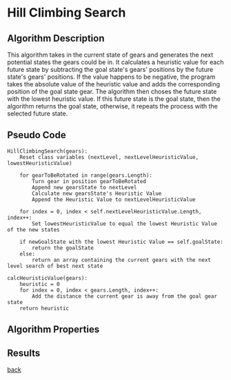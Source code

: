 # Hill Climbing Search

## Algorithm Description

This algorithm takes in the current state of gears and generates the next potential states the gears could be in. It calculates a heuristic value for each future state by subtracting the goal state's gears' positions by the future state's gears' positions. If the value happens to be negative, the program takes the absolute value of the heuristic value and adds the corresponding position of the goal state gear. The algorithm then choses the future state with the lowest heuristic value. If this future state is the goal state, then the algorithm returns the goal state, otherwise, it repeats the process with the selected future state.

## Pseudo Code

```
HillClimbingSearch(gears):
    Reset class variables (nextLevel, nextLevelHeuristicValue, lowestHeuristicValue)

    for gearToBeRotated in range(gears.Length):
        Turn gear in position gearToBeRotated
        Append new gearsState to nextLevel
        Calculate new gearsState's Heuristic Value
        Append the Heuristic Value to nextLevelHeuristicValue

    for index = 0, index < self.nextLevelHeuristicValue.Length, index++:
        Set lowestHeuristicValue to equal the lowest Heuristic Value of the new states

    if newGoalState with the lowest Heuristic Value == self.goalState:
        return the goalState
    else:
        return an array containing the current gears with the next level search of best next state

calcHeuristicValue(gears):
    heuristic = 0
    for index = 0, index < gears.Length, index++:
        Add the distance the current gear is away from the goal gear state
    return heuristic
```

## Algorithm Properties

## Results

[back](../README.md)